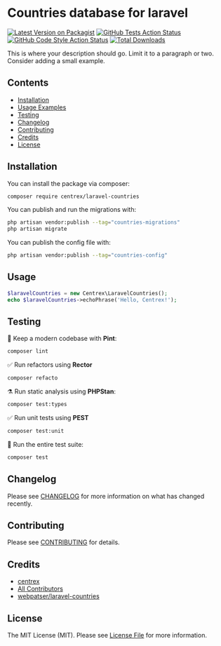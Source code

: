 # Countries database for laravel

[![Latest Version on Packagist](https://img.shields.io/packagist/v/centrex/laravel-countries.svg?style=flat-square)](https://packagist.org/packages/centrex/laravel-countries)
[![GitHub Tests Action Status](https://img.shields.io/github/actions/workflow/status/centrex/laravel-countries/run-tests.yml?branch=main&label=tests&style=flat-square)](https://github.com/centrex/laravel-countries/actions?query=workflow%3Arun-tests+branch%3Amain)
[![GitHub Code Style Action Status](https://img.shields.io/github/actions/workflow/status/centrex/laravel-countries/fix-php-code-style-issues.yml?branch=main&label=code%20style&style=flat-square)](https://github.com/centrex/laravel-countries/actions?query=workflow%3A"Fix+PHP+code+style+issues"+branch%3Amain)
[![Total Downloads](https://img.shields.io/packagist/dt/centrex/laravel-countries?style=flat-square)](https://packagist.org/packages/centrex/laravel-countries)

This is where your description should go. Limit it to a paragraph or two. Consider adding a small example.

## Contents

- [Installation](#installation)
- [Usage Examples](#usage)
- [Testing](#testing)
- [Changelog](#changelog)
- [Contributing](#contributing)
- [Credits](#credits)
- [License](#license)

## Installation

You can install the package via composer:

```bash
composer require centrex/laravel-countries
```

You can publish and run the migrations with:

```bash
php artisan vendor:publish --tag="countries-migrations"
php artisan migrate
```

You can publish the config file with:

```bash
php artisan vendor:publish --tag="countries-config"
```

## Usage

```php
$laravelCountries = new Centrex\LaravelCountries();
echo $laravelCountries->echoPhrase('Hello, Centrex!');
```

## Testing

🧹 Keep a modern codebase with **Pint**:
```bash
composer lint
```

✅ Run refactors using **Rector**
```bash
composer refacto
```

⚗️ Run static analysis using **PHPStan**:
```bash
composer test:types
```

✅ Run unit tests using **PEST**
```bash
composer test:unit
```

🚀 Run the entire test suite:
```bash
composer test
```

## Changelog

Please see [CHANGELOG](CHANGELOG.md) for more information on what has changed recently.

## Contributing

Please see [CONTRIBUTING](CONTRIBUTING.md) for details.

## Credits

- [centrex](https://github.com/centrex)
- [All Contributors](../../contributors)
- [webpatser/laravel-countries](https://github.com/webpatser/laravel-countries)

## License

The MIT License (MIT). Please see [License File](LICENSE) for more information.
